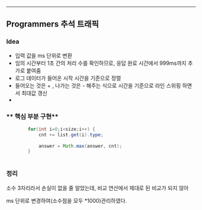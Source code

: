 ---
## Programmers 추석 트래픽
### **Idea**
* 입력 값을 ms 단위로 변환
* 임의 시간부터 1초 간의 처리 수를 확인하므로, 응답 완료 시간에서 999ms까지 추가로 붙여줌 
* 로그 데이터가 들어온 시작 시간을 기준으로 정렬
* 들어오는 것은 + , 나가는 것은 - 해주는 식으로 시간을 기준으로 라인 스위핑 하면서 최대값 갱신
* 


### ** 핵심 부분 구현**
```java        
        for(int i=0;i<size;i++) {
        	cnt += list.get(i).type;
        	
        	answer = Math.max(answer, cnt);
        }        
        
```

### 정리
소수 3자리라서 손실이 없을 줄 알았는데, 비교 연산에서 제대로 된 비교가 되지 않아

ms 단위로 변경하여(소수점을 모두 *1000)관리하였다.
